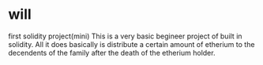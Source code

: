 # will
first solidity project(mini)
This is a very basic begineer project of built in solidity.
All it does basically is distribute a certain amount of etherium to the decendents of the family after the death of the etherium holder.

